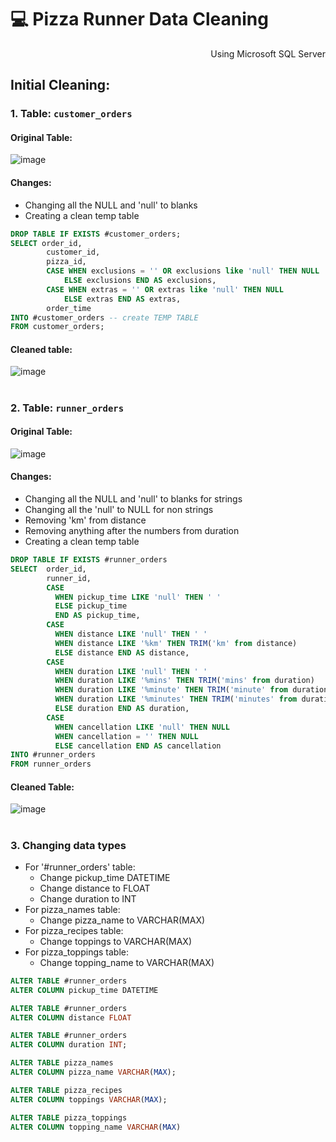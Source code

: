 # 💻 Pizza Runner Data Cleaning

<p align="right"> Using Microsoft SQL Server </p>

## Initial Cleaning:

### 1. Table: `customer_orders`

#### Original Table:
![image](https://user-images.githubusercontent.com/101379141/195287305-bce41c1a-8cab-475e-98c0-f3f64786bd39.png)

#### Changes:
- Changing all the NULL and 'null' to blanks
- Creating a clean temp table 

```sql
DROP TABLE IF EXISTS #customer_orders;
SELECT order_id, 
        customer_id,
        pizza_id, 
        CASE WHEN exclusions = '' OR exclusions like 'null' THEN NULL
            ELSE exclusions END AS exclusions,
        CASE WHEN extras = '' OR extras like 'null' THEN NULL
            ELSE extras END AS extras, 
        order_time
INTO #customer_orders -- create TEMP TABLE
FROM customer_orders;
```
#### Cleaned table:
![image](https://user-images.githubusercontent.com/101379141/195287781-927b309c-14ec-4f64-ae00-e76d34c88be5.png)

#
### 2. Table: `runner_orders`

#### Original Table:
![image](https://user-images.githubusercontent.com/101379141/195288132-fee8e31e-d19e-462b-88ce-f6129982b269.png)

#### Changes:
- Changing all the NULL and 'null' to blanks for strings
- Changing all the 'null' to NULL for non strings
- Removing 'km' from distance
- Removing anything after the numbers from duration
- Creating a clean temp table 

```sql
DROP TABLE IF EXISTS #runner_orders
SELECT  order_id, 
        runner_id,
        CASE 
          WHEN pickup_time LIKE 'null' THEN ' '
          ELSE pickup_time 
          END AS pickup_time,
        CASE 
          WHEN distance LIKE 'null' THEN ' '
          WHEN distance LIKE '%km' THEN TRIM('km' from distance) 
          ELSE distance END AS distance,
        CASE 
          WHEN duration LIKE 'null' THEN ' ' 
          WHEN duration LIKE '%mins' THEN TRIM('mins' from duration) 
          WHEN duration LIKE '%minute' THEN TRIM('minute' from duration)        
          WHEN duration LIKE '%minutes' THEN TRIM('minutes' from duration)       
          ELSE duration END AS duration,
        CASE 
          WHEN cancellation LIKE 'null' THEN NULL
          WHEN cancellation = '' THEN NULL
          ELSE cancellation END AS cancellation
INTO #runner_orders
FROM runner_orders
```
#### Cleaned Table:
![image](https://user-images.githubusercontent.com/101379141/195288627-cdae5f7a-f238-4693-b877-30b793015c09.png)

# 
### 3. Changing data types
- For '#runner_orders' table:
  - Change pickup_time DATETIME
  - Change distance to FLOAT
  - Change duration to INT
- For pizza_names table:
  - Change pizza_name to VARCHAR(MAX)
- For pizza_recipes table:
  - Change toppings to VARCHAR(MAX)
- For pizza_toppings table:
  - Change topping_name to VARCHAR(MAX)
```sql
ALTER TABLE #runner_orders 
ALTER COLUMN pickup_time DATETIME

ALTER TABLE #runner_orders
ALTER COLUMN distance FLOAT

ALTER TABLE #runner_orders
ALTER COLUMN duration INT;

ALTER TABLE pizza_names
ALTER COLUMN pizza_name VARCHAR(MAX);

ALTER TABLE pizza_recipes
ALTER COLUMN toppings VARCHAR(MAX);

ALTER TABLE pizza_toppings
ALTER COLUMN topping_name VARCHAR(MAX)
```
